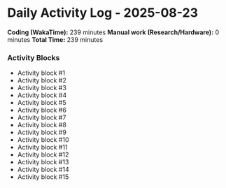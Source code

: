 # Daily Activity Log - 2025-08-23

**Coding (WakaTime):** 239 minutes
**Manual work (Research/Hardware):** 0 minutes
**Total Time:** 239 minutes

### Activity Blocks
- Activity block #1
- Activity block #2
- Activity block #3
- Activity block #4
- Activity block #5
- Activity block #6
- Activity block #7
- Activity block #8
- Activity block #9
- Activity block #10
- Activity block #11
- Activity block #12
- Activity block #13
- Activity block #14
- Activity block #15
